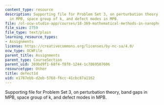 ```yaml
---
content_type: resource
description: Supporting file for Problem Set 3, on perturbation theory, band gaps
  in MPB, space group of k, and defect modes in MPB.
file: /ol-ocw-studio-app/courses/18-369-mathematical-methods-in-nanophotonics-spring-2008/e1767ebbd2eb5768f6cc41cbc87a1162_defect1d.ctl
file_size: 2759
file_type: text/plain
learning_resource_types:
- Assignments
license: https://creativecommons.org/licenses/by-nc-sa/4.0/
ocw_type: OCWFile
parent_title: Assignments
parent_type: CourseSection
parent_uid: 389bd9f1-68f4-f8f0-1244-1c7869507606
resourcetype: Other
title: defect1d
uid: e1767ebb-d2eb-5768-f6cc-41cbc87a1162
---
```

Supporting file for Problem Set 3, on perturbation theory, band gaps in MPB, space group of k, and defect modes in MPB.
